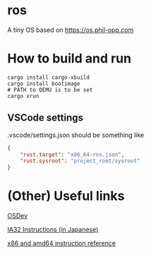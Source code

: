 # ros

A tiny OS based on https://os.phil-opp.com

# How to build and run

```
cargo install cargo-xbuild
cargo install bootimage
# PATH to QEMU is to be set
cargo xrun
```

## VSCode settings

.vscode/settings.json should be something like

```json
{
    "rust.target": "x86_64-ros.json",
    "rust.sysroot": "project_root/sysroot"
}
```

# (Other) Useful links

[OSDev](https://wiki.osdev.org)

[IA32 Instructions (in Japanese)](http://softwaretechnique.jp/OS_Development/Tips/IA32_instructions.html)

[x86 and amd64 instruction reference](https://www.felixcloutier.com/x86/)
